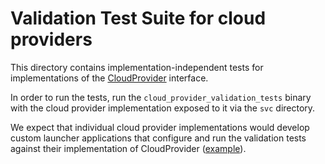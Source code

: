 # Validation Test Suite for cloud providers

This directory contains implementation-independent tests for implementations of
the [CloudProvider] interface.

In order to run the tests, run the `cloud_provider_validation_tests` binary with
the cloud provider implementation exposed to it via the `svc` directory.

We expect that individual cloud provider implementations would develop custom
launcher applications that configure and run the validation tests against their
implementation of CloudProvider ([example]).

[CloudProvider]: /peridot/public/fidl/fuchsia.ledger.cloud/cloud_provider.fidl
[example]: /src/ledger/cloud_provider_firestore/bin/validation/
